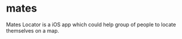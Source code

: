 mates
=====

Mates Locator is a iOS app which could help group of people to locate themselves on a map.